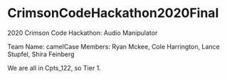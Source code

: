 # CrimsonCodeHackathon2020Final
2020 Crimson Code Hackathon: Audio Manipulator

Team Name: camelCase
Members: Ryan Mckee, Cole Harrington, Lance Stupfel, Shira Feinberg

We are all in Cpts_122, so Tier 1.
